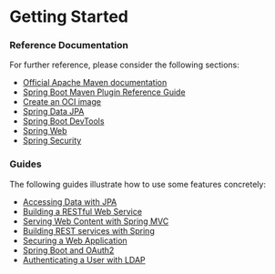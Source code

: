 # Getting Started

### Reference Documentation
For further reference, please consider the following sections:

* [Official Apache Maven documentation](https://maven.apache.org/guides/index.html)
* [Spring Boot Maven Plugin Reference Guide](https://docs.spring.io/spring-boot/docs/2.7.15-SNAPSHOT/maven-plugin/reference/html/)
* [Create an OCI image](https://docs.spring.io/spring-boot/docs/2.7.15-SNAPSHOT/maven-plugin/reference/html/#build-image)
* [Spring Data JPA](https://docs.spring.io/spring-boot/docs/2.7.15-SNAPSHOT/reference/htmlsinge/index.html#data.sql.jpa-and-spring-data)
* [Spring Boot DevTools](https://docs.spring.io/spring-boot/docs/2.7.15-SNAPSHOT/reference/htmlsinge/index.html#using.devtools)
* [Spring Web](https://docs.spring.io/spring-boot/docs/2.7.15-SNAPSHOT/reference/htmlsinge/index.html#web)
* [Spring Security](https://docs.spring.io/spring-boot/docs/2.7.15-SNAPSHOT/reference/htmlsinge/index.html#web.security)

### Guides
The following guides illustrate how to use some features concretely:

* [Accessing Data with JPA](https://spring.io/guides/gs/accessing-data-jpa/)
* [Building a RESTful Web Service](https://spring.io/guides/gs/rest-service/)
* [Serving Web Content with Spring MVC](https://spring.io/guides/gs/serving-web-content/)
* [Building REST services with Spring](https://spring.io/guides/tutorials/rest/)
* [Securing a Web Application](https://spring.io/guides/gs/securing-web/)
* [Spring Boot and OAuth2](https://spring.io/guides/tutorials/spring-boot-oauth2/)
* [Authenticating a User with LDAP](https://spring.io/guides/gs/authenticating-ldap/)

